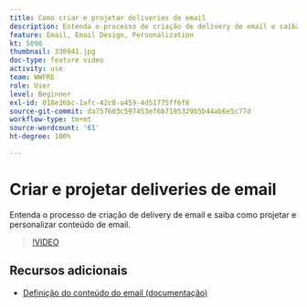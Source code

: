 ```yaml
---
title: Como criar e projetar deliveries de email
description: Entenda o processo de criação de delivery de email e saiba como projetar e personalizar conteúdo de email.
feature: Email, Email Design, Personalization
kt: 5096
thumbnail: 330941.jpg
doc-type: feature video
activity: use
team: WWFRE
role: User
level: Beginner
exl-id: 018e36bc-1afc-42c0-a459-4d51775ff6f8
source-git-commit: da757603c597453ef6b7195329b5b44ab6e5c77d
workflow-type: tm+mt
source-wordcount: '61'
ht-degree: 100%

---
```


# Criar e projetar deliveries de email

Entenda o processo de criação de delivery de email e saiba como projetar e personalizar conteúdo de email.

>[!VIDEO](https://video.tv.adobe.com/v/330941?quality=12)

## Recursos adicionais

* [Definição do conteúdo do email (documentação)](https://experienceleague.adobe.com/docs/campaign-classic/using/sending-messages/sending-emails/defining-the-email-content.html?lang=pt-BR)

